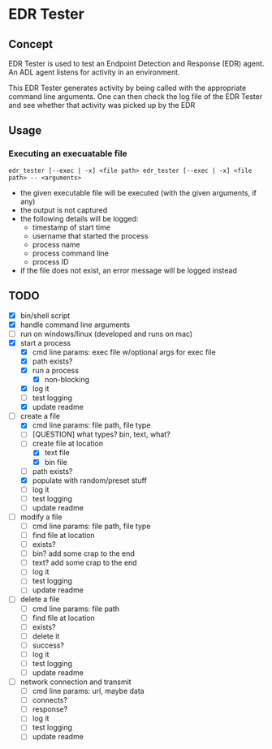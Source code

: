 # EDR Tester

## Concept

EDR Tester is used to test an Endpoint Detection and Response (EDR) agent.  An ADL agent listens for activity in an environment.

This EDR Tester generates activity by being called with the appropriate command line arguments.  One can then check the log file of the EDR Tester and see whether that activity was picked up by the EDR

## Usage

### Executing an execuatable file

`
edr_tester [--exec | -x] <file path>
edr_tester [--exec | -x] <file path> -- <arguments>
`

- the given executable file will be executed (with the given arguments, if any)
- the output is not captured
- the following details will be logged:
    - timestamp of start time
    - username that started the process
    - process name
    - process command line
    - process ID
- if the file does not exist, an error message will be logged instead

## TODO

- [x] bin/shell script
- [x] handle command line arguments
- [ ] run on windows/linux (developed and runs on mac)
- [x] start a process
    - [x] cmd line params: exec file w/optional args for exec file
    - [x] path exists?
    - [x] run a process
        - [x] non-blocking
    - [x] log it
    - [ ] test logging
    - [x] update readme
- [ ] create a file
    - [x] cmd line params: file path, file type
    - [ ] [QUESTION] what types? bin, text, what?
    - [ ] create file at location
        - [x] text file
        - [x] bin file
    - [ ] path exists?
    - [x] populate with random/preset stuff
    - [ ] log it
    - [ ] test logging
    - [ ] update readme
- [ ] modify a file
    - [ ] cmd line params: file path, file type
    - [ ] find file at location
    - [ ] exists?
    - [ ] bin? add some crap to the end
    - [ ] text? add some crap to the end
    - [ ] log it
    - [ ] test logging
    - [ ] update readme
- [ ] delete a file
    - [ ] cmd line params: file path
    - [ ] find file at location
    - [ ] exists?
    - [ ] delete it
    - [ ] success?
    - [ ] log it
    - [ ] test logging
    - [ ] update readme
- [ ] network connection and transmit
    - [ ] cmd line params: url, maybe data
    - [ ] connects?
    - [ ] response?
    - [ ] log it
    - [ ] test logging
    - [ ] update readme
